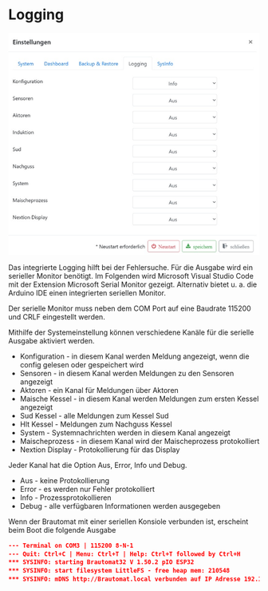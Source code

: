 # Logging

![media](/docs/img/logging.jpg)

Das integrierte Logging hilft bei der Fehlersuche. Für die Ausgabe wird ein serieller Monitor benötigt. Im Folgenden wird Microsoft Visual Studio Code mit der Extension Microsoft Serial Monitor gezeigt. Alternativ bietet u. a. die Arduino IDE einen integrierten seriellen Monitor.

Der serielle Monitor muss neben dem COM Port auf eine Baudrate 115200 und CRLF eingestellt werden.

Mithilfe der Systemeinstellung können verschiedene Kanäle für die serielle Ausgabe aktiviert werden.

* Konfiguration - in diesem Kanal werden Meldung angezeigt, wenn die config gelesen oder gespeichert wird
* Sensoren - in diesem Kanal werden Meldungen zu den Sensoren angezeigt
* Aktoren - ein Kanal für Meldungen über Aktoren
* Maische Kessel - in diesem Kanal werden Meldungen zum ersten Kessel angezeigt
* Sud Kessel - alle Meldungen zum Kessel Sud
* Hlt Kessel - Meldungen zum Nachguss Kessel
* System - Systemnachrichten werden in diesem Kanal angezeigt
* Maischeprozess - in diesem Kanal wird der Maischeprozess protokolliert
* Nextion Display - Protokollierung für das Display

Jeder Kanal hat die Option Aus, Error, Info und Debug.

* Aus - keine Protokollierung
* Error - es werden nur Fehler protokolliert
* Info - Prozessprotokollieren
* Debug - alle verfügbaren Informationen werden ausgegeben

Wenn der Brautomat mit einer seriellen Konsiole verbunden ist, erscheint beim Boot die folgende Ausgabe

```json
--- Terminal on COM3 | 115200 8-N-1
--- Quit: Ctrl+C | Menu: Ctrl+T | Help: Ctrl+T followed by Ctrl+H
*** SYSINFO: starting Brautomat32 V 1.50.2 pIO ESP32
*** SYSINFO: start filesystem LittleFS - free heap mem: 210548
*** SYSINFO: mDNS http://Brautomat.local verbunden auf IP Adresse 192.168.xxx.xxx Uhrzeit: 20:28:46 RSSI: -55
```
